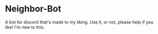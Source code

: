 # Neighbor-Bot
A bot for discord that's made to my liking. Use it, or not, please help if you like! I'm new to this.
